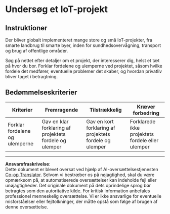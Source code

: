 <!--
CO_OP_TRANSLATOR_METADATA:
{
  "original_hash": "7ef1cec2d27b086032d46ab1958f3e99",
  "translation_date": "2025-08-27T22:01:31+00:00",
  "source_file": "1-getting-started/lessons/1-introduction-to-iot/assignment.md",
  "language_code": "da"
}
-->
# Undersøg et IoT-projekt

## Instruktioner

Der bliver globalt implementeret mange store og små IoT-projekter, fra smarte landbrug til smarte byer, inden for sundhedsovervågning, transport og brug af offentlige områder.

Søg på nettet efter detaljer om et projekt, der interesserer dig, helst et tæt på hvor du bor. Forklar fordelene og ulemperne ved projektet, såsom hvilke fordele det medfører, eventuelle problemer det skaber, og hvordan privatliv bliver taget i betragtning.

## Bedømmelseskriterier

| Kriterier | Fremragende | Tilstrækkelig | Kræver forbedring |
| --------- | ----------- | ------------- | ----------------- |
| Forklar fordelene og ulemperne | Gav en klar forklaring af projektets fordele og ulemper | Gav en kort forklaring af projektets fordele og ulemper | Forklarede ikke projektets fordele eller ulemper |

---

**Ansvarsfraskrivelse**:  
Dette dokument er blevet oversat ved hjælp af AI-oversættelsestjenesten [Co-op Translator](https://github.com/Azure/co-op-translator). Selvom vi bestræber os på nøjagtighed, skal du være opmærksom på, at automatiserede oversættelser kan indeholde fejl eller unøjagtigheder. Det originale dokument på dets oprindelige sprog bør betragtes som den autoritative kilde. For kritisk information anbefales professionel menneskelig oversættelse. Vi er ikke ansvarlige for eventuelle misforståelser eller fejltolkninger, der måtte opstå som følge af brugen af denne oversættelse.